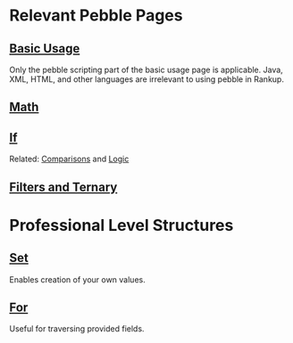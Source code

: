 # Relevant Pebble Pages
## [Basic Usage](https://pebbletemplates.io/wiki/guide/basic-usage/#syntax-reference)
Only the pebble scripting part of the basic usage page is applicable. Java, XML, HTML, and other languages are irrelevant to using pebble in Rankup.
## [Math](https://pebbletemplates.io/wiki/operator/math/)
## [If](https://pebbletemplates.io/wiki/tag/if/)
Related: [Comparisons](https://pebbletemplates.io/wiki/operator/comparisons/) and [Logic](https://pebbletemplates.io/wiki/operator/logic/)
## [Filters and Ternary](https://pebbletemplates.io/wiki/operator/others/)
# Professional Level Structures
## [Set](https://pebbletemplates.io/wiki/tag/set/)
Enables creation of your own values.
## [For](https://pebbletemplates.io/wiki/tag/for/)
Useful for traversing provided fields.
